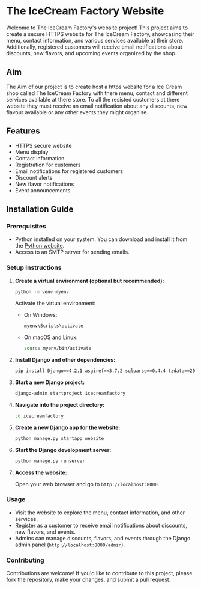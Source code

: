 # The IceCream Factory Website

Welcome to The IceCream Factory's website project! This project aims to create a secure HTTPS website for The IceCream Factory, showcasing their menu, contact information, and various services available at their store. Additionally, registered customers will receive email notifications about discounts, new flavors, and upcoming events organized by the shop.

## Aim
The Aim of our project is to create host a https website for a Ice Cream shop called The IceCream Factory with there menu, contact and different services available at there store.
To all the resisted customers at there website they must receive an email notification about any discounts, new flavour available or any other events they might organise.

## Features

- HTTPS secure website
- Menu display
- Contact information
- Registration for customers
- Email notifications for registered customers
- Discount alerts
- New flavor notifications
- Event announcements

## Installation Guide

### Prerequisites

- Python installed on your system. You can download and install it from the [Python website](https://www.python.org/).
- Access to an SMTP server for sending emails.

### Setup Instructions

1. **Create a virtual environment (optional but recommended):**

    ```bash
    python -m venv myenv
    ```

    Activate the virtual environment:

    - On Windows:

        ```bash
        myenv\Scripts\activate
        ```

    - On macOS and Linux:

        ```bash
        source myenv/bin/activate
        ```

2. **Install Django and other dependencies:**

    ```bash
    pip install Django==4.2.1 asgiref==3.7.2 sqlparse==0.4.4 tzdata==2023.3
    ```

3. **Start a new Django project:**

    ```bash
    django-admin startproject icecreamfactory
    ```

4. **Navigate into the project directory:**

    ```bash
    cd icecreamfactory
    ```

5. **Create a new Django app for the website:**

    ```bash
    python manage.py startapp website
    ```

6. **Start the Django development server:**

    ```bash
    python manage.py runserver
    ```

10. **Access the website:**

    Open your web browser and go to `http://localhost:8000`.

### Usage

- Visit the website to explore the menu, contact information, and other services.
- Register as a customer to receive email notifications about discounts, new flavors, and events.
- Admins can manage discounts, flavors, and events through the Django admin panel (`http://localhost:8000/admin`).

### Contributing

Contributions are welcome! If you'd like to contribute to this project, please fork the repository, make your changes, and submit a pull request.
